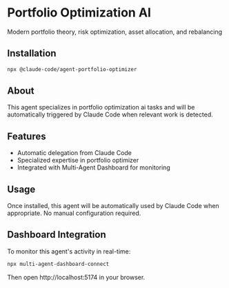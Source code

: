 # Portfolio Optimization AI

Modern portfolio theory, risk optimization, asset allocation, and rebalancing

## Installation

```bash
npx @claude-code/agent-portfolio-optimizer
```

## About

This agent specializes in portfolio optimization ai tasks and will be automatically triggered by Claude Code when relevant work is detected.

## Features

- Automatic delegation from Claude Code
- Specialized expertise in portfolio optimizer
- Integrated with Multi-Agent Dashboard for monitoring

## Usage

Once installed, this agent will be automatically used by Claude Code when appropriate. No manual configuration required.

## Dashboard Integration

To monitor this agent's activity in real-time:

```bash
npx multi-agent-dashboard-connect
```

Then open http://localhost:5174 in your browser.
